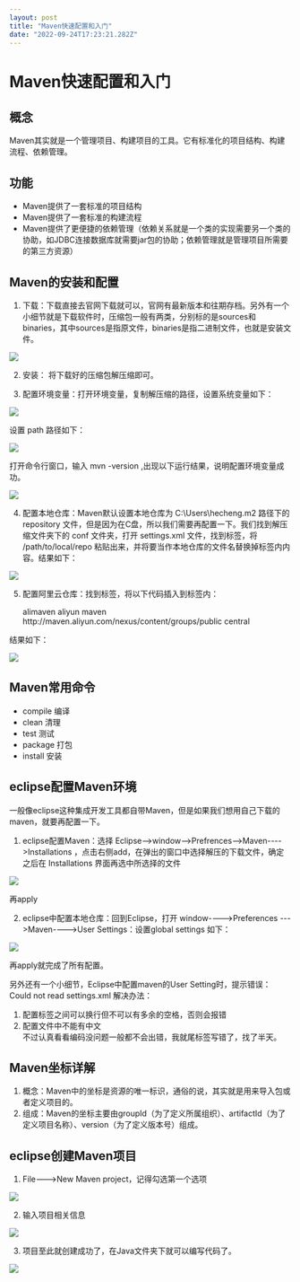 ```yaml
---
layout: post
title: "Maven快速配置和入门"
date: "2022-09-24T17:23:21.282Z"
---
```

Maven快速配置和入门
============

概念
--

Maven其实就是一个管理项目、构建项目的工具。它有标准化的项目结构、构建流程、依赖管理。

功能
--

*   Maven提供了一套标准的项目结构
*   Maven提供了一套标准的构建流程
*   Maven提供了更便捷的依赖管理（依赖关系就是一个类的实现需要另一个类的协助，如JDBC连接数据库就需要jar包的协助；依赖管理就是管理项目所需要的第三方资源）

Maven的安装和配置
-----------

1.  下载：下载直接去官网下载就可以，官网有最新版本和往期存档。另外有一个小细节就是下载软件时，压缩包一般有两类，分别标的是sources和binaries，其中sources是指原文件，binaries是指二进制文件，也就是安装文件。

![](https://img2022.cnblogs.com/blog/2441499/202209/2441499-20220924105417094-2053279734.png)

2.  安装： 将下载好的压缩包解压缩即可。
    
3.  配置环境变量：打开环境变量，复制解压缩的路径，设置系统变量如下：
    

![](https://img2022.cnblogs.com/blog/2441499/202209/2441499-20220924105533881-1124210444.png)

设置 path 路径如下：

![](https://img2022.cnblogs.com/blog/2441499/202209/2441499-20220924105658130-1839749416.png)

打开命令行窗口，输入 mvn -version ,出现以下运行结果，说明配置环境变量成功。

![](https://img2022.cnblogs.com/blog/2441499/202209/2441499-20220924105913492-438730751.png)

4.  配置本地仓库：Maven默认设置本地仓库为 C:\\Users\\hecheng.m2 路径下的 repository 文件，但是因为在C盘，所以我们需要再配置一下。我们找到解压缩文件夹下的 conf 文件夹，打开 settings.xml 文件，找到<localRepository>标签，将 <localRepository>/path/to/local/repo</localRepository> 粘贴出来，并将要当作本地仓库的文件名替换掉标签内内容。结果如下：

![](https://img2022.cnblogs.com/blog/2441499/202209/2441499-20220924110757388-656921471.png)

5.  配置阿里云仓库：找到<mirror>标签，将以下代码插入到标签内：

       <mirror>
          <id>alimaven</id>
          <name>aliyun maven<name>
          <url>http://maven.aliyun.com/nexus/content/groups/public</url>
          <mirrorOf>central</mirrorOf>
       </mirror>
    

结果如下：

![](https://img2022.cnblogs.com/blog/2441499/202209/2441499-20220924112426182-1709317356.png)

Maven常用命令
---------

*   compile 编译
*   clean 清理
*   test 测试
*   package 打包
*   install 安装

eclipse配置Maven环境
----------------

一般像eclipse这种集成开发工具都自带Maven，但是如果我们想用自己下载的maven，就要再配置一下。

1.  eclipse配置Maven：选择 Eclipse-->window-->Prefrences-->Maven---->Installations ，点击右侧add，在弹出的窗口中选择解压的下载文件，确定之后在 Installations 界面再选中所选择的文件

![](https://img2022.cnblogs.com/blog/2441499/202209/2441499-20220924152359875-1205227556.png)

再apply

2.  eclipse中配置本地仓库：回到Eclipse，打开 window---->Preferences --->Maven---->User Settings：设置global settings 如下：

![](https://img2022.cnblogs.com/blog/2441499/202209/2441499-20220924154349201-609297763.png)

再apply就完成了所有配置。

另外还有一个小细节，Eclipse中配置maven的User Setting时，提示错误：Could not read settings.xml 解决办法：

1.  配置标签之间可以换行但不可以有多余的空格，否则会报错
2.  配置文件中不能有中文  
    不过认真看看编码没问题一般都不会出错，我就尾标签写错了，找了半天。

Maven坐标详解
---------

1.  概念：Maven中的坐标是资源的唯一标识，通俗的说，其实就是用来导入包或者定义项目的。
2.  组成：Maven的坐标主要由groupId（为了定义所属组织）、artifactId（为了定义项目名称）、version（为了定义版本号）组成。

eclipse创建Maven项目
----------------

1.  File--->New Maven project，记得勾选第一个选项

![](https://img2022.cnblogs.com/blog/2441499/202209/2441499-20220924160822438-312575517.png)

2.  输入项目相关信息

![](https://img2022.cnblogs.com/blog/2441499/202209/2441499-20220924160931302-396591299.png)

3.  项目至此就创建成功了，在Java文件夹下就可以编写代码了。

![](https://img2022.cnblogs.com/blog/2441499/202209/2441499-20220924161406982-518496409.png)